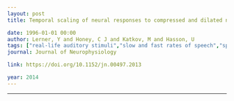 ```yaml
---
layout: post
title: Temporal scaling of neural responses to compressed and dilated natural speech

date: 1996-01-01 00:00
author: Lerner, Y and Honey, C J and Katkov, M and Hasson, U
tags: ["real-life auditory stimuli","slow and fast rates of speech","speed of information processing"]
journal: Journal of Neurophysiology

link: https://doi.org/10.1152/jn.00497.2013

year: 2014
---
```

---